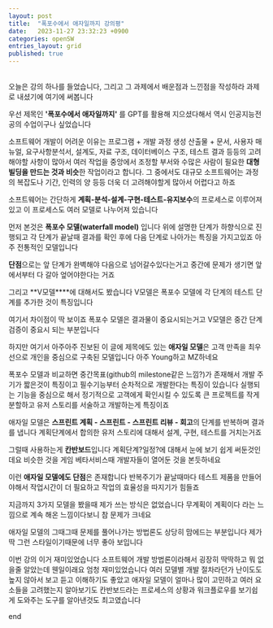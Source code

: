 ```yaml
---
layout: post
title:  "폭포수에서 애자일까지 강의평"
date:   2023-11-27 23:32:23 +0900
categories: openSW
entries_layout: grid
published: true
---
```

<br>
오늘은 강의 하나를 들었습니다, 그리고 그 과제에서 배운점과 느낀점을 작성하라 과제로 내셨기에 여기에 써봅니다

우선 제목인  **'폭포수에서 애자일까지'** 를 GPT를 활용해 지으셨다해서 역시 인공지능전공의 수업이구나 싶었습니다

소프트웨어 개발이 어려운 이유는 프로그램 + 개발 과정 생성 산출물 + 문서, 사용자 매뉴얼, 요구사항분석서, 설계도, 자료 구조, 데이터베이스 구조, 테스트 결과 등등의 고려해야할 사항이 많아서 여러 작업을 중앙에서 조정할 부서와 수많은 사람이 필요한 **대형 빌딩을 만드는 것과 비슷**한 작업이라고 합니다.
그 중에서도 대규모 소프트웨어는 과정의 복잡도나 기간, 인력의 양 등등 더욱 더 고려해야할게 많아서 어렵다고 하죠

소프트웨어는 간단하게 **계획-분석-설계-구현-테스트-유지보수**의 프로세스로 이루어져있고 이 프로세스도 여러 모델로 나누어져 있습니다

먼저 본것은 **폭포수 모델(waterfall model)** 입니다 위에 설명한 단계가 하향식으로 진행되고 각 단계가 끝날때 결과를 확인 후에 다음 단계로 나아가는 특징을 가지고있죠 아주 전통적인 모델입니다

**단점**으로는 앞 단계가 완벽해야 다음으로 넘어갈수있다는거고 중간에 문제가 생기면 앞에서부터 다 갈아 엎어야한다는 거죠

그리고 **V모델****에 대해서도 봤습니다 V모델은 폭포수 모델에 각 단계의 테스트 단계를 추가한 것이 특징입니다

여기서 차이점이 딱 보이죠 폭포수 모델은 결과물이 중요시되는거고 V모델은 중간 단계 검증이 중요시 되는 부분입니다

하지만 여기서 아주아주 진보된 이 글에 제목에도 있는 **애자일 모델**은 고객 만족을 최우선으로 개인을 중심으로 구축된 모델입니다 아주 Young하고 MZ하네요

폭포수 모델과 비교하면 중간목표(github의 milestone같은 느낌?)가 존재해서 개발 주기가 짧은것이 특징이고
필수기능부터 순차적으로 개발한다는 특징이 있습니다 실행되는 기능을 중심으로 해서 정기적으로 고객에게 확인시킬 수 있도록 큰 프로젝트를 작게 분할하고 유저 스토리를 서술하고 개발하는게 특징이죠

애자일 모델은 **스프린트 계획 - 스프린트 - 스프린트 리뷰 - 회고**의 단계를 반복하며 결과를 냅니다 
계획단계에서 합의한 유저 스토리에 대해서 설계, 구현, 테스트를 거치는거죠

그럴때 사용하는게 **칸반보드**입니다 계획단계?일정?에 대해서 눈에 보기 쉽게 써둔것인데요 비슷한 것을 게임 베타서비스때 개발자들이 열어둔 것을 본듯하네요

이런 **애자일 모델에도 단점**은 존재합니다
반복주기가 끝날때마다 테스트 제품을 만들어야해서 작업시간이 더 필요하고
작업의 효율성을 따지기가 힘들죠

지금까지 3가지 모델을 봤을때 제가 쓰는 방식은
없었습니다 무계획이 계획이다 라는 느낌으로 계속 해온 느낌이다보니 참 문제가 크네요

애자일 모델의 그때그때 문제를 풀어나가는 방법론도 상당히 맘에드는 부분입니다 제가 딱 그런 스타일이기때문에 너무 좋아 보입니다

이번 강의 이거 재미있었습니다 소프트웨어 개발 방법론이라해서 굉장히 딱딱하고 뭐 없을줄 알았는데 웬일이래요 엄청 재미있었습니다 여러 모델별 개발 절차라던가 난이도도 높지 않아서 보고 듣고 이해하기도 좋았고 애자일 모델이 얼마나 많이 고민하고 여러 요소들을 고려했는지 알아보기도 칸반보드라는 프로세스의 상황과 워크플로우를 보기쉽게 도와주는 도구를 알아낸것도 최고였습니다

end